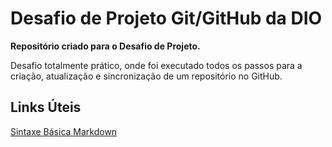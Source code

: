 #  Desafio de Projeto Git/GitHub da DIO 

**Repositório criado para o Desafio de Projeto.**

Desafio totalmente prático, onde foi executado todos os passos para a criação, atualização e sincronização de um repositório no GitHub.

## Links Úteis
[Sintaxe Básica Markdown](https://www.markdownguide.org/basic-syntax/)

